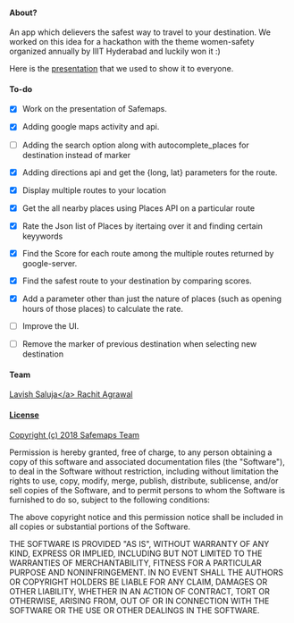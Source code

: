 #### About?
An app which delievers the safest way to travel to your destination. We worked on this idea for a hackathon with the theme women-safety organized annually by IIIT Hyderabad and luckily won it :) 

Here is the <a href = "https://drive.google.com/open?id=1b-q0GwQgZWSL5p35VQdqcBrAaVG8WMyh">presentation</a> that we used to show it to everyone.

#### To-do
- [x] Work on the presentation of Safemaps.
- [x] Adding google maps activity and api.
- [ ] Adding the search option along with autocomplete_places for destination instead of marker 
- [x] Adding directions api and get the {long, lat} parameters for the route.
- [x] Display multiple routes to your location
- [x] Get the all nearby places using Places API on a particular route
- [x] Rate the Json list of Places by itertaing over it and finding certain keyywords
- [x] Find the Score for each route among the multiple routes returned by google-server.
- [x] Find the safest route to your destination by comparing scores.
- [x] Add a parameter other than just the nature of places (such as opening hours of those places) to calculate the rate.
- [ ] Improve the UI.
- [ ] Remove the marker of previous destination when selecting new destination


#### Team
<a href = "https://www.linkedin.com/in/lavishsaluja/">Lavish Saluja\</a>
Rachit Agrawal

#### License
Copyright (c) 2018 <a href="https://github.com/lavishsaluja/Safemaps#team">Safemaps Team</a>

Permission is hereby granted, free of charge, to any person obtaining a copy of this software and associated documentation files (the "Software"), to deal in the Software without restriction, including without limitation the rights to use, copy, modify, merge, publish, distribute, sublicense, and/or sell copies of the Software, and to permit persons to whom the Software is furnished to do so, subject to the following conditions:

The above copyright notice and this permission notice shall be included in all copies or substantial portions of the Software.

THE SOFTWARE IS PROVIDED "AS IS", WITHOUT WARRANTY OF ANY KIND, EXPRESS OR IMPLIED, INCLUDING BUT NOT LIMITED TO THE WARRANTIES OF MERCHANTABILITY, FITNESS FOR A PARTICULAR PURPOSE AND NONINFRINGEMENT. IN NO EVENT SHALL THE AUTHORS OR COPYRIGHT HOLDERS BE LIABLE FOR ANY CLAIM, DAMAGES OR OTHER LIABILITY, WHETHER IN AN ACTION OF CONTRACT, TORT OR OTHERWISE, ARISING FROM, OUT OF OR IN CONNECTION WITH THE SOFTWARE OR THE USE OR OTHER DEALINGS IN THE SOFTWARE.